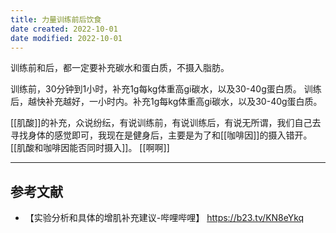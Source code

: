 ```yaml
---
title: 力量训练前后饮食
date created: 2022-10-01
date modified: 2022-10-01
---
```


训练前和后，都一定要补充碳水和蛋白质，不摄入脂肪。

训练前，30分钟到1小时，补充1g每kg体重高gi碳水，以及30-40g蛋白质。
训练后，越快补充越好，一小时内。补充1g每kg体重高gi碳水，以及30-40g蛋白质。

[[肌酸]]的补充，众说纷纭，有说训练前，有说训练后，有说无所谓，我们自己去寻找身体的感觉即可，我现在是健身后，主要是为了和[[咖啡因]]的摄入错开。[[肌酸和咖啡因能否同时摄入]]。
[[啊啊]]

---
## 参考文献
- 【实验分析和具体的增肌补充建议-哔哩哔哩】 https://b23.tv/KN8eYkq